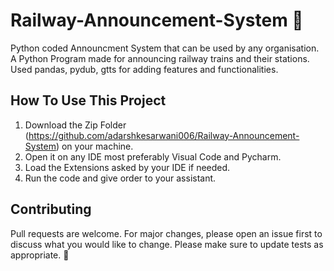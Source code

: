# Railway-Announcement-System 🚂
Python coded Announcment System that can be used by any organisation. A Python Program made for announcing railway trains and their stations. Used pandas, pydub, gtts for adding features and functionalities.

## How To Use This Project

1. Download the Zip Folder (https://github.com/adarshkesarwani006/Railway-Announcement-System) on your machine.
2. Open it on any IDE most preferably Visual Code and Pycharm.
3. Load the Extensions asked by your IDE if needed.
4. Run the code and give order to your assistant.
 
## Contributing
Pull requests are welcome. For major changes, please open an issue first to discuss what you would like to change.
Please make sure to update tests as appropriate. 🎃
